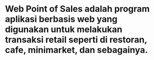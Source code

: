 # Web Point of Sales adalah program aplikasi berbasis web yang digunakan untuk melakukan transaksi retail seperti di restoran, cafe, minimarket, dan sebagainya.
